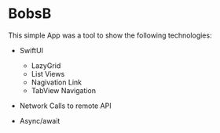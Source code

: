 # BobsB

This simple App was a tool to show the following technologies:

- SwiftUI

  - LazyGrid
  - List Views
  - Nagivation Link
  - TabView Navigation

- Network Calls to remote API

- Async/await 

  



